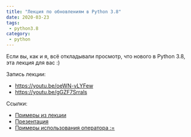 ```yaml
---
title: "Лекция по обновлениям в Python 3.8"
date: 2020-03-23
tags:
 - python3.8
category:
 - python
---
```


Если вы, как и я, всё откладывали просмотр, что нового в Python 3.8, эта лекция для вас :)

Запись лекции:

* https://youtu.be/oeWN-vLYFew
* https://youtu.be/gGZF7Srrals

Ссылки:

* [Примеры из лекции](https://github.com/pyneng/pyneng-bonus-lectures/tree/master/examples/02_python38)
* [Презентация](https://gitpitch.com/natenka/pyneng-slides/bonus-python38#/)
* [Примеры использования оператора :=](https://github.com/vlevieux/Walrus-Operator-Use-Cases)

